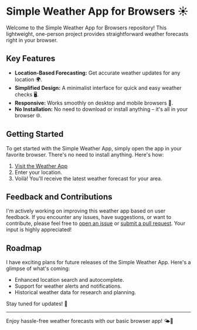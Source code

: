 # Simple Weather App for Browsers ☀️

Welcome to the Simple Weather App for Browsers repository! This lightweight, one-person project provides straightforward weather forecasts right in your browser.

## Key Features
- **Location-Based Forecasting:** Get accurate weather updates for any location 🌍.
- **Simplified Design:** A minimalist interface for quick and easy weather checks 🖥️.
- **Responsive:** Works smoothly on desktop and mobile browsers 📱.
- **No Installation:** No need to download or install anything – it's all in your browser 🌐.

## Getting Started
To get started with the Simple Weather App, simply open the app in your favorite browser. There's no need to install anything. Here's how:

1. [Visit the Weather App](http://www.weather.justmichu.pl)
2. Enter your location.
3. Voilà! You'll receive the latest weather forecast for your area.

## Feedback and Contributions
I'm actively working on improving this weather app based on user feedback. If you encounter any issues, have suggestions, or want to contribute, please feel free to [open an issue](https://github.com/M1chU02/SimpleWeather/issues) or [submit a pull request](https://github.com/M1chU02/SimpleWeather/pulls). Your input is highly appreciated!

## Roadmap
I have exciting plans for future releases of the Simple Weather App. Here's a glimpse of what's coming:
- Enhanced location search and autocomplete.
- Support for weather alerts and notifications.
- Historical weather data for research and planning.

Stay tuned for updates! 🚀

---

Enjoy hassle-free weather forecasts with our basic browser app! 🌤️🌈

